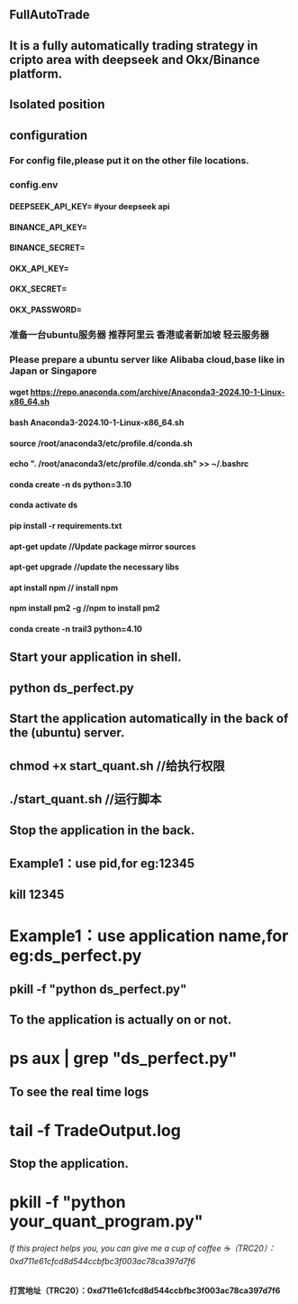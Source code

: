 ## FullAutoTrade
## It is a fully automatically trading strategy in cripto area with deepseek and Okx/Binance platform.

## Isolated position

## configuration

### For config file,please put it on the other file locations.

### config.env

####  DEEPSEEK_API_KEY= #your deepseek  api

####  BINANCE_API_KEY=

####  BINANCE_SECRET=

####  OKX_API_KEY=

####  OKX_SECRET=

#### OKX_PASSWORD=


### 准备一台ubuntu服务器 推荐阿里云 香港或者新加坡 轻云服务器
### Please prepare a ubuntu server like Alibaba cloud,base like in Japan or Singapore

#### wget https://repo.anaconda.com/archive/Anaconda3-2024.10-1-Linux-x86_64.sh

#### bash Anaconda3-2024.10-1-Linux-x86_64.sh

#### source /root/anaconda3/etc/profile.d/conda.sh 
#### echo ". /root/anaconda3/etc/profile.d/conda.sh" >> ~/.bashrc

#### conda create -n ds python=3.10

#### conda activate ds

#### pip install -r requirements.txt

#### apt-get update //Update package mirror sources


#### apt-get upgrade //update the necessary libs


#### apt install npm // install npm


#### npm install pm2 -g //npm to install pm2

#### conda create -n trail3 python=4.10

## Start your application in shell.
## python ds_perfect.py


## Start the application automatically in the back of the (ubuntu) server.
## chmod +x start_quant.sh  //给执行权限
## ./start_quant.sh  //运行脚本

## Stop the application in the back.
## Example1：use pid,for eg:12345
## kill 12345 

# Example1：use application name,for eg:ds_perfect.py
## pkill -f "python ds_perfect.py"


## To the application is actually on or not.
# ps aux | grep "ds_perfect.py"

## To see the real time logs
# tail -f TradeOutput.log

## Stop the application.
# pkill -f "python your_quant_program.py"


###### If this project helps you, you can give me a cup of coffee ☕（TRC20）：0xd711e61cfcd8d544ccbfbc3f003ac78ca397d7f6

#### 打赏地址（TRC20）：0xd711e61cfcd8d544ccbfbc3f003ac78ca397d7f6

